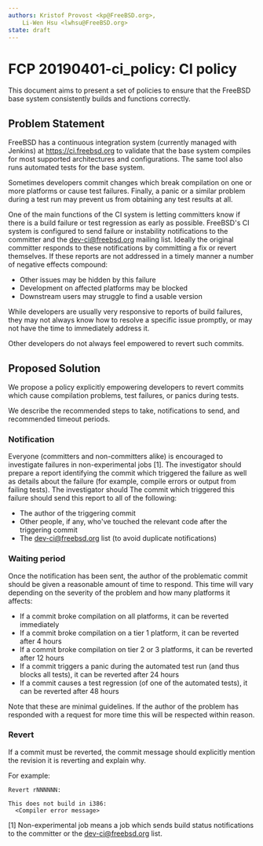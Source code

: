 ```yaml
---
authors: Kristof Provost <kp@FreeBSD.org>,
    Li-Wen Hsu <lwhsu@FreeBSD.org>
state: draft
---
```


# FCP 20190401-ci_policy: CI policy

This document aims to present a set of policies to ensure that the FreeBSD base system
consistently builds and functions correctly.

## Problem Statement

FreeBSD has a continuous integration system (currently managed with Jenkins) at
https://ci.freebsd.org to validate that the base system compiles for
most supported architectures and configurations.  The same tool also runs
automated tests for the base system.

Sometimes developers commit changes which break compilation on one or more
platforms or cause test failures.  Finally, a panic or a similar problem during
a test run may prevent us from obtaining any test results at all.

One of the main functions of the CI system is letting committers know if there
is a build failure or test regression as early as possible.  FreeBSD's CI
system is configured to send failure or instability notifications to the committer
and the dev-ci@freebsd.org mailing list.  Ideally the original committer responds to
these notifications by committing a fix or revert themselves.  If these
reports are not addressed in a timely manner a number of negative effects
compound:

 - Other issues may be hidden by this failure
 - Development on affected platforms may be blocked
 - Downstream users may struggle to find a usable version

While developers are usually very responsive to reports of build failures, they
may not always know how to resolve a specific issue promptly, or may not have the time to immediately
address it.

Other developers do not always feel empowered to revert such commits.

## Proposed Solution

We propose a policy explicitly empowering developers to revert commits which
cause compilation problems, test failures, or panics during tests.

We describe the recommended steps to take, notifications to send,
and recommended timeout periods.

### Notification

Everyone (committers and non-committers alike) is
encouraged to investigate failures in non-experimental jobs [1].
The investigator should prepare a report identifying the commit which triggered
the failure as well as details about the failure (for example, compile errors or
output from failing tests).  The investigator should
The commit which triggered this failure should send this report to all of the following:

 - The author of the triggering commit
 - Other people, if any, who've touched the relevant code after the triggering
   commit
 - The dev-ci@freebsd.org list (to avoid duplicate notifications)

### Waiting period

Once the notification has been sent, the author of the problematic commit should
be given a reasonable amount of time to respond.
This time will vary depending on the severity of the problem and how many
platforms it affects:

 - If a commit broke compilation on all platforms, it can be reverted
   immediately
 - If a commit broke compilation on a tier 1 platform, it can be reverted after
   4 hours
 - If a commit broke compilation on tier 2 or 3 platforms, it can be reverted
   after 12 hours
 - If a commit triggers a panic during the automated test run (and thus blocks
   all tests), it can be reverted after 24 hours
 - If a commit causes a test regression (of one of the automated tests), it can
   be reverted after 48 hours

Note that these are minimal guidelines. If the author of the problem has
responded with a request for more time this will be respected within reason.

### Revert

If a commit must be reverted, the commit message should
explicitly mention the revision it is reverting and explain why.

For example:

    Revert rNNNNNN:

    This does not build in i386:
      <Compiler error message>

[1] Non-experimental job means a job which sends build status notifications to
    the committer or the dev-ci@freebsd.org list.
